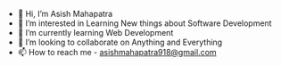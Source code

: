 - 👋 Hi, I’m Asish Mahapatra
- 👀 I’m interested in Learning New things about Software Development
- 🌱 I’m currently learning Web Development
- 💞️ I’m looking to collaborate on Anything and Everything
- 📫 How to reach me - asishmahapatra918@gmail.com

<!---
asish918/asish918 is a ✨ special ✨ repository because its `README.md` (this file) appears on your GitHub profile.
You can click the Preview link to take a look at your changes.
--->
